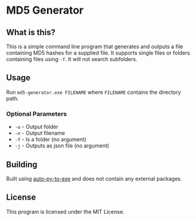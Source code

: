 # MD5 Generator

## What is this?
This is a simple command line program that generates and outputs a file containing MD5 hashes for a supplied file. It supports single files or folders containing files using `-f`. It will not search subfolders.

## Usage
Run `md5-generator.exe FILENAME` where `FILENAME` contains the directory path.

### Optional Parameters
* `-o` - Output folder
* `-n` - Output filename
* `-f` - Is a folder (no argument)
* `-j` - Outputs as json file (no argument)

## Building
Built using [auto-py-to-exe](https://pypi.org/project/auto-py-to-exe/) and does not contain any external packages.

## License
This program is licensed under the MIT License.
